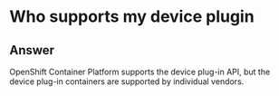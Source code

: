 # Who supports my device plugin

## Answer

OpenShift Container Platform supports the device plug-in API, but the device plug-in containers are supported by individual vendors.
